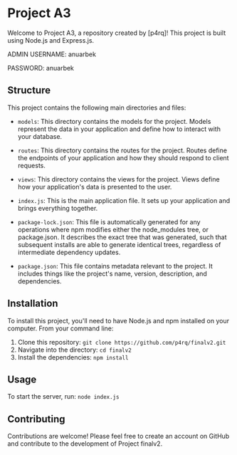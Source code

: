 # Project A3

Welcome to Project A3, a repository created by [p4rq]! This project is built using Node.js and Express.js.

ADMIN USERNAME: anuarbek

PASSWORD: anuarbek
## Structure

This project contains the following main directories and files:

- `models`: This directory contains the models for the project. Models represent the data in your application and define how to interact with your database.

- `routes`: This directory contains the routes for the project. Routes define the endpoints of your application and how they should respond to client requests.

- `views`: This directory contains the views for the project. Views define how your application's data is presented to the user.

- `index.js`: This is the main application file. It sets up your application and brings everything together.


- `package-lock.json`: This file is automatically generated for any operations where npm modifies either the node_modules tree, or package.json. It describes the exact tree that was generated, such that subsequent installs are able to generate identical trees, regardless of intermediate dependency updates.

- `package.json`: This file contains metadata relevant to the project. It includes things like the project's name, version, description, and dependencies.

## Installation

To install this project, you'll need to have Node.js and npm installed on your computer. From your command line:

1. Clone this repository: `git clone https://github.com/p4rq/finalv2.git`
2. Navigate into the directory: `cd finalv2`
3. Install the dependencies: `npm install`

## Usage

To start the server, run: `node index.js`

## Contributing

Contributions are welcome! Please feel free to create an account on GitHub and contribute to the development of Project finalv2.

